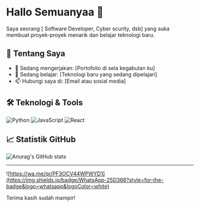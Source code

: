 # Hallo Semuanyaa 👋

Saya seorang [ Software Developer, Cyber scurity, dsb] yang suka membuat proyek-proyek menarik dan belajar teknologi baru.

## 🚀 Tentang Saya
- 🔭 Sedang mengerjakan: [Portofolio di sela kegabutan ku]
- 🌱 Sedang belajar: [Teknologi baru yang sedang dipelajari]
- 📫 Hubungi saya di: [Email atau sosial media]

## 🛠️ Teknologi & Tools
![Python](https://img.shields.io/badge/-Python-3776AB?style=flat&logo=python&logoColor=white)
![JavaScript](https://img.shields.io/badge/-JavaScript-F7DF1E?style=flat&logo=javascript&logoColor=black)
![React](https://img.shields.io/badge/-React-61DAFB?style=flat&logo=react&logoColor=black)
<!-- Tambahkan sesuai kebutuhan -->

## 📈 Statistik GitHub
![Anurag's GitHub stats](https://github-readme-stats.vercel.app/api?username=anuraghazra&show_icons=true&theme=radical)

---

![https://wa.me/qr/PF3OCV44WPWYD1](https://img.shields.io/badge/WhatsApp-25D366?style=for-the-badge&logo=whatsapp&logoColor=white)


Terima kasih sudah mampir! 